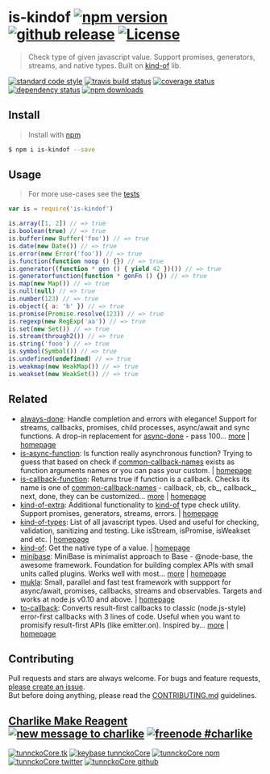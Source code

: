 # is-kindof [![npm version][npmv-img]][npmv-url] [![github release][github-release-img]][github-release-url] [![License][license-img]][license-url]

> Check type of given javascript value. Support promises, generators, streams, and native types. Built on [kind-of][] lib.

 [![standard code style][standard-img]][standard-url] [![travis build status][travis-img]][travis-url] [![coverage status][coveralls-img]][coveralls-url] [![dependency status][david-img]][david-url] [![npm downloads][downloads-img]][downloads-url] 

## Install
> Install with [npm](https://www.npmjs.com/)

```sh
$ npm i is-kindof --save
```

## Usage
> For more use-cases see the [tests](./test.js)

```js
var is = require('is-kindof')

is.array([1, 2]) // => true
is.boolean(true) // => true
is.buffer(new Buffer('foo')) // => true
is.date(new Date()) // => true
is.error(new Error('foo')) // => true
is.function(function noop () {}) // => true
is.generator((function * gen () { yield 42 })()) // => true
is.generatorfunction(function * genFn () {}) // => true
is.map(new Map()) // => true
is.null(null) // => true
is.number(123) // => true
is.object({ a: 'b' }) // => true
is.promise(Promise.resolve(123)) // => true
is.regexp(new RegExp('aa')) // => true
is.set(new Set()) // => true
is.stream(through2()) // => true
is.string('fooo') // => true
is.symbol(Symbol()) // => true
is.undefined(undefined) // => true
is.weakmap(new WeakMap()) // => true
is.weakset(new WeakSet()) // => true
```

## Related
- [always-done](https://www.npmjs.com/package/always-done): Handle completion and errors with elegance! Support for streams, callbacks, promises, child processes, async/await and sync functions. A drop-in replacement for [async-done][] - pass 100… [more](https://github.com/hybridables/always-done#readme) | [homepage](https://github.com/hybridables/always-done#readme "Handle completion and errors with elegance! Support for streams, callbacks, promises, child processes, async/await and sync functions. A drop-in replacement for [async-done][] - pass 100% of its tests plus more")
- [is-async-function](https://www.npmjs.com/package/is-async-function): Is function really asynchronous function? Trying to guess that based on check if [common-callback-names][] exists as function arguments names or you can pass your custom. | [homepage](https://github.com/tunnckocore/is-async-function#readme "Is function really asynchronous function? Trying to guess that based on check if [common-callback-names][] exists as function arguments names or you can pass your custom.")
- [is-callback-function](https://www.npmjs.com/package/is-callback-function): Returns true if function is a callback. Checks its name is one of [common-callback-names][] - callback, cb, cb_, callback_, next, done, they can be customized… [more](https://github.com/tunnckocore/is-callback-function#readme) | [homepage](https://github.com/tunnckocore/is-callback-function#readme "Returns true if function is a callback. Checks its name is one of [common-callback-names][] - callback, cb, cb_, callback_, next, done, they can be customized, these are default.")
- [kind-of-extra](https://www.npmjs.com/package/kind-of-extra): Additional functionality to [kind-of][] type check utility. Support promises, generators, streams, errors. | [homepage](https://github.com/tunnckocore/kind-of-extra#readme "Additional functionality to [kind-of][] type check utility. Support promises, generators, streams, errors.")
- [kind-of-types](https://www.npmjs.com/package/kind-of-types): List of all javascript types. Used and useful for checking, validation, sanitizing and testing. Like isStream, isPromise, isWeakset and etc. | [homepage](https://github.com/tunnckocore/kind-of-types#readme "List of all javascript types. Used and useful for checking, validation, sanitizing and testing. Like isStream, isPromise, isWeakset and etc.")
- [kind-of](https://www.npmjs.com/package/kind-of): Get the native type of a value. | [homepage](https://github.com/jonschlinkert/kind-of "Get the native type of a value.")
- [minibase](https://www.npmjs.com/package/minibase): MiniBase is minimalist approach to Base - @node-base, the awesome framework. Foundation for building complex APIs with small units called plugins. Works well with most… [more](https://github.com/node-minibase/minibase#readme) | [homepage](https://github.com/node-minibase/minibase#readme "MiniBase is minimalist approach to Base - @node-base, the awesome framework. Foundation for building complex APIs with small units called plugins. Works well with most of the already existing [base][] plugins.")
- [mukla](https://www.npmjs.com/package/mukla): Small, parallel and fast test framework with suppport for async/await, promises, callbacks, streams and observables. Targets and works at node.js v0.10 and above. | [homepage](https://github.com/tunnckocore/mukla#readme "Small, parallel and fast test framework with suppport for async/await, promises, callbacks, streams and observables. Targets and works at node.js v0.10 and above.")
- [to-callback](https://www.npmjs.com/package/to-callback): Converts result-first callbacks to classic (node.js-style) error-first callbacks with 3 lines of code. Useful when you want to promisify result-first APIs (like emitter.on). Inspired by… [more](https://github.com/tunnckocore/to-callback#readme) | [homepage](https://github.com/tunnckocore/to-callback#readme "Converts result-first callbacks to classic (node.js-style) error-first callbacks with 3 lines of code. Useful when you want to promisify result-first APIs (like emitter.on). Inspired by [rfpify][] and probably used in it.")

## Contributing
Pull requests and stars are always welcome. For bugs and feature requests, [please create an issue](https://github.com/tunnckoCore/is-kindof/issues/new).  
But before doing anything, please read the [CONTRIBUTING.md](./CONTRIBUTING.md) guidelines.

## [Charlike Make Reagent](http://j.mp/1stW47C) [![new message to charlike][new-message-img]][new-message-url] [![freenode #charlike][freenode-img]][freenode-url]

[![tunnckoCore.tk][author-www-img]][author-www-url] [![keybase tunnckoCore][keybase-img]][keybase-url] [![tunnckoCore npm][author-npm-img]][author-npm-url] [![tunnckoCore twitter][author-twitter-img]][author-twitter-url] [![tunnckoCore github][author-github-img]][author-github-url]

[async-done]: https://github.com/gulpjs/async-done
[base]: https://github.com/node-base/base
[common-callback-names]: https://github.com/tunnckocore/common-callback-names
[kind-of]: https://github.com/jonschlinkert/kind-of
[rfpify]: https://github.com/samverschueren/rfpify

[downloads-url]: https://www.npmjs.com/package/is-kindof
[downloads-img]: https://img.shields.io/npm/dm/is-kindof.svg

[codeclimate-url]: https://codeclimate.com/github/tunnckoCore/is-kindof
[codeclimate-img]: https://img.shields.io/codeclimate/github/tunnckoCore/is-kindof.svg

[travis-url]: https://travis-ci.org/olstenlarck/is-kindof
[travis-img]: https://img.shields.io/travis/olstenlarck/is-kindof/master.svg

[coveralls-url]: https://coveralls.io/r/tunnckoCore/is-kindof
[coveralls-img]: https://img.shields.io/coveralls/tunnckoCore/is-kindof.svg

[david-url]: https://david-dm.org/tunnckoCore/is-kindof
[david-img]: https://img.shields.io/david/tunnckoCore/is-kindof.svg

[standard-url]: https://github.com/feross/standard
[standard-img]: https://img.shields.io/badge/code%20style-standard-brightgreen.svg

[author-www-url]: http://www.tunnckocore.tk
[author-www-img]: https://img.shields.io/badge/www-tunnckocore.tk-fe7d37.svg

[keybase-url]: https://keybase.io/tunnckocore
[keybase-img]: https://img.shields.io/badge/keybase-tunnckocore-8a7967.svg

[author-npm-url]: https://www.npmjs.com/~tunnckocore
[author-npm-img]: https://img.shields.io/badge/npm-~tunnckocore-cb3837.svg

[author-twitter-url]: https://twitter.com/tunnckoCore
[author-twitter-img]: https://img.shields.io/badge/twitter-@tunnckoCore-55acee.svg

[author-github-url]: https://github.com/tunnckoCore
[author-github-img]: https://img.shields.io/badge/github-@tunnckoCore-4183c4.svg

[freenode-url]: http://webchat.freenode.net/?channels=charlike
[freenode-img]: https://img.shields.io/badge/freenode-%23charlike-5654a4.svg

[new-message-url]: https://github.com/tunnckoCore/ama
[new-message-img]: https://img.shields.io/badge/ask%20me-anything-green.svg

<!-- -->

[npmv-url]: https://www.npmjs.com/package/is-kindof
[npmv-img]: https://img.shields.io/npm/v/is-kindof.svg?label=npm%20version

[github-release-url]: https://github.com/olstenlarck/is-kindof/releases/latest
[github-release-img]: https://img.shields.io/github/tag/olstenlarck/is-kindof.svg?label=github%20tag

[license-url]: https://github.com/olstenlarck/is-kindof/blob/master/LICENSE
[license-img]: https://img.shields.io/badge/license-MIT-blue.svg
